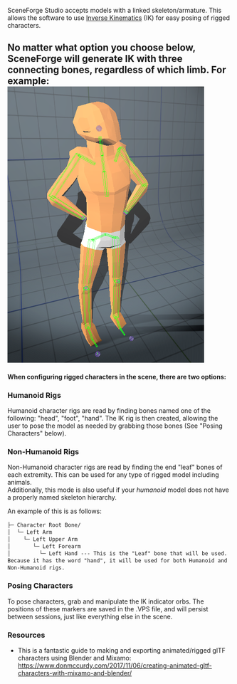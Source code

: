 
SceneForge Studio accepts models with a linked skeleton/armature.  This allows the software to use [Inverse Kinematics](https://en.wikipedia.org/wiki/Inverse_kinematics#:~:text=In%20computer%20animation%20and%20robotics,the%20start%20of%20the%20chain. "Wikipedia article on Inverse Kinematics") (IK) for easy posing of rigged characters.

No matter what option you choose below, SceneForge will generate IK with three connecting bones, regardless of which limb.
For example:
![Screenshot](img\skeleton.png)
---
**When configuring rigged characters in the scene, there are two options:**

### Humanoid Rigs ###
Humanoid character rigs are read by finding bones named one of the following: "head", "foot", "hand".
The IK rig is then created, allowing the user to pose the model as needed by grabbing those bones (See "Posing Characters" below).

### Non-Humanoid Rigs ###
Non-Humanoid character rigs are read by finding the end "leaf" bones of each extremity.  This can be used for any type of rigged model including animals.  
Additionally, this mode is also useful if your *humanoid* model does not have a properly named skeleton hierarchy.

An example of this is as follows:
```
├─ Character Root Bone/
│  └─ Left Arm 
│    └─ Left Upper Arm
│       └─ Left Forearm
│         └─ Left Hand --- This is the "Leaf" bone that will be used.  Because it has the word "hand", it will be used for both Humanoid and Non-Humanoid rigs.
```

### Posing Characters ###
To pose characters, grab and manipulate the IK indicator orbs.  The positions of these markers are saved in the .VPS file, and will persist between sessions, just like everything else in the scene.

### Resources
* This is a fantastic guide to making and exporting animated/rigged glTF characters using Blender and Mixamo:
<https://www.donmccurdy.com/2017/11/06/creating-animated-gltf-characters-with-mixamo-and-blender/>